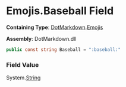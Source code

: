 # Emojis\.Baseball Field

**Containing Type**: [DotMarkdown](../../README.md)\.[Emojis](../README.md)

**Assembly**: DotMarkdown\.dll

```csharp
public const string Baseball = ":baseball:"
```

### Field Value

System\.[String](https://docs.microsoft.com/en-us/dotnet/api/system.string)